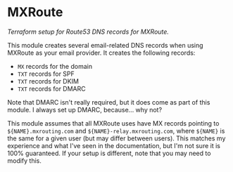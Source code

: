 # MXRoute

*Terraform setup for Route53 DNS records for MXRoute.*

This module creates several email-related DNS records when using MXRoute as
your email provider. It creates the following records:

* `MX` records for the domain
* `TXT` records for SPF
* `TXT` records for DKIM
* `TXT` records for DMARC

Note that DMARC isn't really required, but it does come as part of this module.
I always set up DMARC, because... why not?

This module assumes that all MXRoute uses have MX records pointing to
`${NAME}.mxrouting.com` and `${NAME}-relay.mxrouting.com`, where `${NAME}` is
the same for a given user (but may differ between users). This matches my
experience and what I've seen in the documentation, but I'm not sure it is 100%
guaranteed. If your setup is different, note that you may need to modify this.
